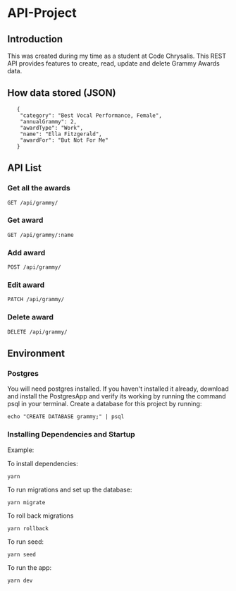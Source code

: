 # API-Project

## Introduction

This was created during my time as a student at Code Chrysalis.
This REST API provides features to create, read, update and delete Grammy Awards data.

## How data stored (JSON)

       {
        "category": "Best Vocal Performance, Female",
        "annualGrammy": 2,
        "awardType": "Work",
        "name": "Ella Fitzgerald",
        "awardFor": "But Not For Me"
       }


## API List

### Get all the awards

`GET /api/grammy/`

### Get award

`GET /api/grammy/:name`

### Add award

`POST /api/grammy/`

### Edit award

`PATCH /api/grammy/`

### Delete award

`DELETE /api/grammy/`

## Environment

### Postgres

You will need postgres installed. If you haven't installed it already, download and install the PostgresApp and verify its working by running the command psql in your terminal.
Create a database for this project by running:

```
echo "CREATE DATABASE grammy;" | psql
```
### Installing Dependencies and Startup

Example:

To install dependencies:

    yarn

To run migrations and set up the database:

    yarn migrate

To roll back migrations

    yarn rollback

To run seed:

    yarn seed

To run the app:

    yarn dev
